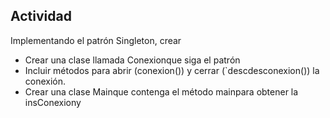 ## Actividad
Implementando el patrón Singleton, crear

- Crear una clase llamada Conexionque siga el patrón
- Incluir métodos para abrir (conexion()) y cerrar (`descdesconexion()) la conexión.
- Crear una clase Mainque contenga el método mainpara obtener la insConexiony